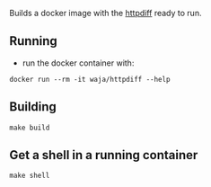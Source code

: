 Builds a docker image with the [httpdiff](https://github.com/jgrahamc/httpdiff) ready to run.

Running
-------

- run the docker container with:

```
docker run --rm -it waja/httpdiff --help 
```

Building
--------

```
make build
```

Get a shell in a running container
----------------------------------

```
make shell
```
